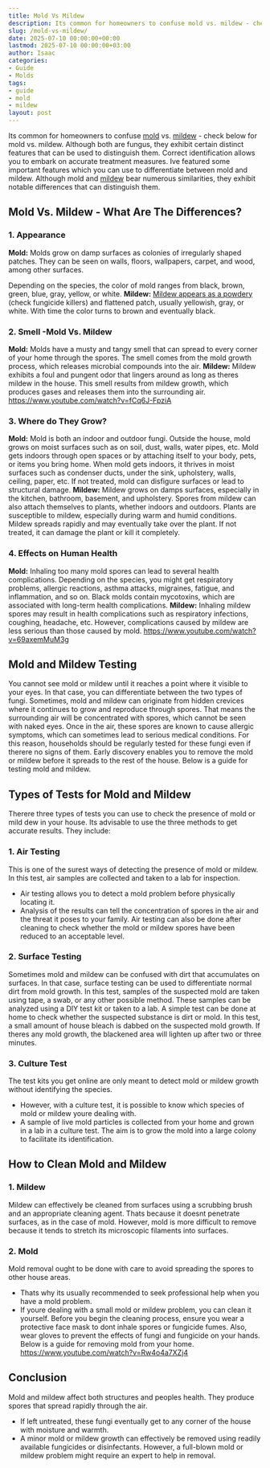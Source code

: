 ```yaml
---
title: Mold Vs Mildew
description: Its common for homeowners to confuse mold vs. mildew - check below for mold vs. mildew. Although both are fungus, they exhibit certain distinct features that...
slug: /mold-vs-mildew/
date: 2025-07-10 00:00:00+00:00
lastmod: 2025-07-10 00:00:00+03:00
author: Isaac
categories:
- Guide
- Molds
tags:
- guide
- mold
- mildew
layout: post
---
```

Its common for homeowners to confuse [mold](https://pestpolicy.com/mold-cleanup/) vs. [mildew](https://pestpolicy.com/mildew-resistant-paints/) - check below for mold vs. mildew. Although both are fungus, they exhibit certain distinct features that can be used to distinguish them.
Correct identification allows you to embark on accurate treatment measures. Ive featured some important features which you can use to differentiate between mold and mildew.
Although mold and
[mildew](https://extension2.missouri.edu/gh5928)
bear numerous similarities, they exhibit notable differences that can distinguish them.
## Mold Vs. Mildew - What Are The Differences?
### **1. Appearance**
**Mold:**
Molds grow on damp surfaces as colonies of irregularly shaped patches. They can be seen on walls, floors, wallpapers, carpet, and wood, among other surfaces.

Depending on the species, the color of mold ranges from black, brown, green, blue, gray, yellow, or white.
**Mildew:**
[Mildew appears as a powdery](https://pestpolicy.com/best-fungicide-powdery-mildew/)
(check fungicide killers) and flattened patch, usually yellowish, gray, or white. With time the color turns to brown and eventually black.
### 2. Smell -Mold Vs. Mildew
**Mold:**
Molds have a musty and tangy smell that can spread to every corner of your home through the spores.
The smell comes from the mold growth process, which releases microbial compounds into the air.
**Mildew:**
Mildew exhibits a foul and pungent odor that lingers around as long as theres mildew in the house.
This smell results from mildew growth, which produces gases and releases them into the surrounding air.
https://www.youtube.com/watch?v=fCq6J-FpziA
### **3. Where do They Grow?**
**Mold:**
Mold is both an indoor and outdoor fungi. Outside the house, mold grows on moist surfaces such as on soil, dust, walls, water pipes, etc.
Mold gets indoors through open spaces or by attaching itself to your body, pets, or items you bring home.
When mold gets indoors, it thrives in moist surfaces such as condenser ducts, under the sink, upholstery, walls, ceiling, paper, etc. If not treated, mold can disfigure surfaces or lead to structural damage.
**Mildew:**
Mildew grows on damps surfaces, especially in the kitchen, bathroom, basement, and upholstery. Spores from mildew can also attach themselves to plants, whether indoors and outdoors.
Plants are susceptible to mildew, especially during warm and humid conditions. Mildew spreads rapidly and may eventually take over the plant. If not treated, it can damage the plant or kill it completely.
### **4. Effects on Human Health**
**Mold:**
Inhaling too many mold spores can lead to several health complications.
Depending on the species, you might get respiratory problems, allergic reactions, asthma attacks, migraines, fatigue, and inflammation, and so on.
Black molds contain mycotoxins, which are associated with long-term health complications.
**Mildew:**
Inhaling mildew spores may result in health complications such as respiratory infections, coughing, headache, etc. However, complications caused by mildew are less serious than those caused by mold.
https://www.youtube.com/watch?v=69axemMuM3g
## **Mold and Mildew Testing**
You cannot see mold or mildew until it reaches a point where it visible to your eyes. In that case, you can differentiate between the two types of fungi.
Sometimes, mold and mildew can originate from hidden crevices where it continues to grow and reproduce through spores.
That means the surrounding air will be concentrated with spores, which cannot be seen with naked eyes.
Once in the air, these spores are known to cause allergic symptoms, which can sometimes lead to serious medical conditions.
For this reason, households should be regularly tested for these fungi even if therere no signs of them.
Early discovery enables you to remove the mold or mildew before it spreads to the rest of the house. Below is a guide for testing mold and mildew.
## **Types of Tests for Mold and Mildew**
Therere three types of tests you can use to check the presence of mold or mild dew in your house.
Its advisable to use the three methods to get accurate results. They include:
### **1. Air Testing**
This is one of the surest ways of detecting the presence of mold or mildew. In this test, air samples are collected and taken to a lab for inspection.
- Air testing allows you to detect a mold problem before physically locating it.
- Analysis of the results can tell the concentration of spores in the air and the threat it poses to your family.
Air testing can also be done after cleaning to check whether the mold or mildew spores have been reduced to an acceptable level.
### **2. Surface Testing**
Sometimes mold and mildew can be confused with dirt that accumulates on surfaces.
In that case, surface testing can be used to differentiate normal dirt from mold growth.
In this test, samples of the suspected mold are taken using tape, a swab, or any other possible method.
These samples can be analyzed using a DIY test kit or taken to a lab. A simple test can be done at home to check whether the suspected substance is dirt or mold.
In this test, a small amount of house bleach is dabbed on the suspected mold growth. If theres any mold growth, the blackened area will lighten up after two or three minutes.
### **3. Culture Test**
The test kits you get online are only meant to detect mold or mildew growth without identifying the species.
- However, with a culture test, it is possible to know which species of mold or mildew youre dealing with.
- A sample of live mold particles is collected from your home and grown in a lab in a culture test.
The aim is to grow the mold into a large colony to facilitate its identification.
## **How to Clean Mold and Mildew**
### 1. Mildew
Mildew can effectively be cleaned from surfaces using a scrubbing brush and an appropriate cleaning agent.
Thats because it doesnt penetrate surfaces, as in the case of mold. However, mold is more difficult to remove because it tends to stretch its microscopic filaments into surfaces.
### 2. Mold
Mold removal ought to be done with care to avoid spreading the spores to other house areas.
- Thats why its usually recommended to seek professional help when you have a mold problem.
- If youre dealing with a small mold or mildew problem, you can clean it yourself.
Before you begin the cleaning process, ensure you wear a protective face mask to dont inhale spores or fungicide fumes.
Also, wear gloves to prevent the effects of fungi and fungicide on your hands. Below is a guide for removing mold from your home.
https://www.youtube.com/watch?v=Rw4o4a7XZj4
## **Conclusion**
Mold and mildew affect both structures and peoples health. They produce spores that spread rapidly through the air.
- If left untreated, these fungi eventually get to any corner of the house with moisture and warmth.
- A minor mold or mildew growth can effectively be removed using readily available fungicides or disinfectants.
However, a full-blown mold or mildew problem might require an expert to help in removal.